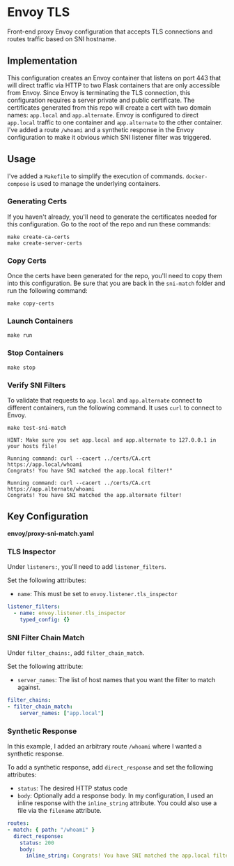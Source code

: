 # Envoy TLS
Front-end proxy Envoy configuration that accepts TLS connections and routes traffic based on SNI hostname.

## Implementation
This configuration creates an Envoy container that listens on port 443 that will direct traffic via HTTP to two Flask containers that are only accessible from Envoy. Since Envoy is terminating the TLS connection, this configuration requires a server private and public certificate. The certificates generated from this repo will create a cert with two domain names: `app.local` and `app.alternate`. Envoy is configured to direct `app.local` traffic to one container and `app.alternate` to the other container. I've added a route `/whoami` and a synthetic response in the Envoy configuration to make it obvious which SNI listener filter was triggered. 

## Usage
I've added a `Makefile` to simplify the execution of commands. `docker-compose` is used to manage the underlying containers.

### Generating Certs
If you haven't already, you'll need to generate the certificates needed for this configuration. Go to the root of the repo and run these commands:

```
make create-ca-certs
make create-server-certs
```

### Copy Certs
Once the certs have been generated for the repo, you'll need to copy them into this configuration. Be sure that you are back in the `sni-match` folder and run the following command:

```
make copy-certs
```

### Launch Containers
```
make run
```

### Stop Containers
```
make stop
```

### Verify SNI Filters
To validate that requests to `app.local` and `app.alternate` connect to different containers, run the following command. It uses `curl` to connect to Envoy.

```
make test-sni-match
```

```
HINT: Make sure you set app.local and app.alternate to 127.0.0.1 in your hosts file!

Running command: curl --cacert ../certs/CA.crt  https://app.local/whoami
Congrats! You have SNI matched the app.local filter!"

Running command: curl --cacert ../certs/CA.crt  https://app.alternate/whoami
Congrats! You have SNI matched the app.alternate filter!
```

## Key Configuration

__envoy/proxy-sni-match.yaml__

### TLS Inspector

Under `listeners:`, you'll need to add `listener_filters`.

Set the following attributes:

* `name`: This must be set to `envoy.listener.tls_inspector`

```yaml
listener_filters:
  - name: envoy.listener.tls_inspector
    typed_config: {}
```

### SNI Filter Chain Match
Under `filter_chains:`, add `filter_chain_match`.

Set the following attribute:

* `server_names`: The list of host names that you want the filter to match against. 

```yaml
filter_chains:
- filter_chain_match:
    server_names: ["app.local"]
```

### Synthetic Response
In this example, I added an arbitrary route `/whoami` where I wanted a synthetic response.

To add a synthetic response, add `direct_response` and set the following attributes:

* `status`: The desired HTTP status code
* `body`: Optionally add a response body. In my configuration, I used an inline response with the `inline_string` attribute. You could also use a file via the `filename` attribute.
```yaml
routes:
- match: { path: "/whoami" }
  direct_response:
    status: 200
    body: 
      inline_string: Congrats! You have SNI matched the app.local filter!"
```